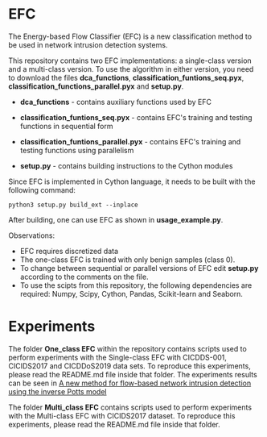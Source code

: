 # EFC

The Energy-based Flow Classifier (EFC) is a new classification method to be used in network intrusion detection systems.

This repository contains two EFC implementations: a single-class version and a multi-class version. To use the algorithm in either version, you need to download the files **dca_functions**, **classification_funtions_seq.pyx**, **classification_functions_parallel.pyx** and **setup.py**. 

- **dca_functions** - contains auxiliary functions used by EFC

- **classification_funtions_seq.pyx** - contains EFC's training and testing functions in sequential form

- **classification_funtions_parallel.pyx** - contains EFC's training and testing functions using parallelism

- **setup.py** - contains building instructions to the Cython modules

Since EFC is implemented in Cython language, it needs to be built with the following command:

`python3 setup.py build_ext --inplace`

After building, one can use EFC as shown in **usage_example.py**.

Observations:
* EFC requires discretized data
* The one-class EFC is trained with only benign samples (class 0).
* To change between sequential or parallel versions of EFC edit **setup.py** according to the comments on the file.
* To use the scipts from this repository, the following dependencies are required: Numpy, Scipy, Cython, Pandas, Scikit-learn and Seaborn.


# Experiments

The folder **One_class EFC** within the repository contains scripts used to
perform experiments with the Single-class EFC with CICDDS-001, CICIDS2017 and CICDDoS2019 data sets. To reproduce this experiments,
please read the README.md file inside that folder.
The experiments results can be seen in
[A new method for flow-based network intrusion
detection using the inverse Potts model](https://arxiv.org/pdf/1910.07266.pdf)

The folder **Multi_class EFC** contains scripts used to
perform experiments with the Multi-class EFC with CICIDS2017 dataset. To reproduce this experiments,
please read the README.md file inside that folder.

